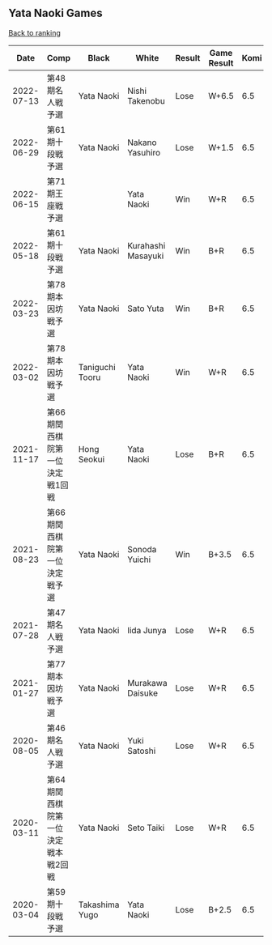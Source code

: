 ## Yata Naoki Games

[Back to ranking](../../index.md)




| **Date** | **Comp** | **Black** | **White** | **Result** | **Game Result** | **Komi** | **Rating** | **Diff** | 
| --- | --- | --- | --- | --- | --- | --- | --- | --- |
| 2022-07-13 | 第48期名人戦予選 | Yata Naoki | Nishi Takenobu | Lose | W+6.5 | 6.5 | 2838 | -71 | 
| 2022-06-29 | 第61期十段戦予選 | Yata Naoki | Nakano Yasuhiro | Lose | W+1.5 | 6.5 | 2909 | 16 | 
| 2022-06-15 | 第71期王座戦予選 |  | Yata Naoki | Win | W+R | 6.5 | 2893 | 119 | 
| 2022-05-18 | 第61期十段戦予選 | Yata Naoki | Kurahashi Masayuki | Win | B+R | 6.5 | 2774 | -28 | 
| 2022-03-23 | 第78期本因坊戦予選 | Yata Naoki | Sato Yuta | Win | B+R | 6.5 | 2802 | -5 | 
| 2022-03-02 | 第78期本因坊戦予選 | Taniguchi Tooru | Yata Naoki | Win | W+R | 6.5 | 2807 | 624 | 
| 2021-11-17 | 第66期関西棋院第一位決定戦1回戦 | Hong Seokui | Yata Naoki | Lose | B+R | 6.5 | 2183 | -218 | 
| 2021-08-23 | 第66期関西棋院第一位決定戦予選 | Yata Naoki | Sonoda Yuichi | Win | B+3.5 | 6.5 | 2401 | 0 | 
| 2021-07-28 | 第47期名人戦予選 | Yata Naoki | Iida Junya | Lose | W+R | 6.5 | 2401 | 0 | 
| 2021-01-27 | 第77期本因坊戦予選 | Yata Naoki | Murakawa Daisuke | Lose | W+R | 6.5 | 2401 | 0 | 
| 2020-08-05 | 第46期名人戦予選 | Yata Naoki | Yuki Satoshi | Lose | W+R | 6.5 | 2401 | 0 | 
| 2020-03-11 | 第64期関西棋院第一位決定戦本戦2回戦 | Yata Naoki | Seto Taiki | Lose | W+R | 6.5 | 2401 | 22 | 
| 2020-03-04 | 第59期十段戦予選 | Takashima Yugo | Yata Naoki | Lose | B+2.5 | 6.5 | 2379 | missing |




